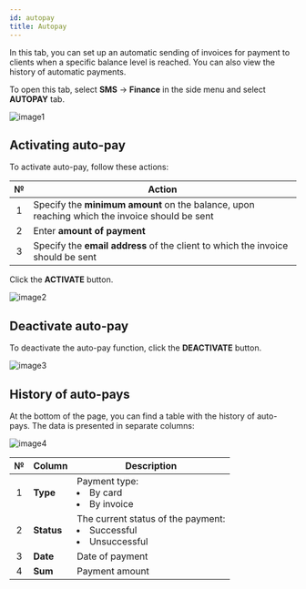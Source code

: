 ```yaml
---
id: autopay
title: Autopay
---
```


In this tab, you can set up an automatic sending of invoices for payment to clients when a specific balance level is reached. You can also view the history of automatic payments.

To open this tab, select **SMS** → **Finance** in the side menu and select **AUTOPAY** tab.

![image1](/img/en/client_finances_autopay/image1.png)

## Activating auto-pay

To activate auto-pay, follow these actions:

|  №  | Action |
| :-: | ------ |
| 1 | Specify the **minimum amount** on the balance, upon reaching which the invoice should be sent |
| 2 | Enter **amount of payment** |
| 3 | Specify the **email address** of the client to which the invoice should be sent |

Click the **ACTIVATE** button.

![image2](/img/en/client_finances_autopay/image2.png)

## Deactivate auto-pay

To deactivate the auto-pay function, click the **DEACTIVATE** button.

![image3](/img/en/client_finances_autopay/image3.png)

## History of auto-pays

At the bottom of the page, you can find a table with the history of auto-pays. The data is presented in separate columns:

![image4](/img/en/client_finances_autopay/image4.png)

|  №  | Column | Description |
| :-: | ------ | ----------- |
| 1 | **Type** | Payment type: <li>By card</li><li>By invoice</li> |
| 2 | **Status** | The current status of the payment: <li>Successful</li><li>Unsuccessful</li> |
| 3 | **Date** | Date of payment |
| 4 | **Sum** | Payment amount |
